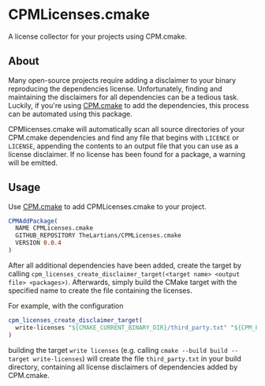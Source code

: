 # CPMLicenses.cmake

A license collector for your projects using CPM.cmake.

## About

Many open-source projects require adding a disclaimer to your binary reproducing the dependencies license. Unfortunately, finding and maintaining the disclaimers for all dependencies can be a tedious task. Luckily, if you're using [CPM.cmake](https://github.com/TheLartians/CPM.cmake) to add the dependencies, this process can be automated using this package.

CPMlicenses.cmake will automatically scan all source directories of your CPM.cmake dependencies and find any file that begins with `LICENCE` or `LICENSE`, appending the contents to an output file that you can use as a license disclaimer. If no license has been found for a package, a warning will be emitted. 

## Usage

Use [CPM.cmake](https://github.com/TheLartians/CPM.cmake) to add CPMLicenses.cmake to your project.

```cmake
CPMAddPackage(
  NAME CPMLicenses.cmake 
  GITHUB_REPOSITORY TheLartians/CPMLicenses.cmake
  VERSION 0.0.4
)
```

After all additional dependencies have been added, create the target by calling `cpm_licenses_create_disclaimer_target(<target name> <output file> <packages>)`. Afterwards, simply build the CMake target with the specified name to create the file containing the licenses.

For example, with the configuration

```cmake
cpm_licenses_create_disclaimer_target(
  write-licenses "${CMAKE_CURRENT_BINARY_DIR}/third_party.txt" "${CPM_PACKAGES}"
)
```

building the target `write licenses` (e.g. calling `cmake --build build --target write-licenses`) will create the file `third_party.txt` in your build directory, containing all license disclaimers of dependencies added by CPM.cmake.
